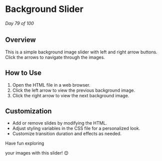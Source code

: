 # Background Slider

###### Day 79 of 100

## Overview

This is a simple background image slider with left and right arrow buttons. Click the arrows to navigate through the images.

## How to Use

1. Open the HTML file in a web browser.
2. Click the left arrow to view the previous background image.
3. Click the right arrow to view the next background image.

## Customization

- Add or remove slides by modifying the HTML.
- Adjust styling variables in the CSS file for a personalized look.
- Customize transition duration and effects as needed.

Have fun exploring

 your images with this slider! 😊
 